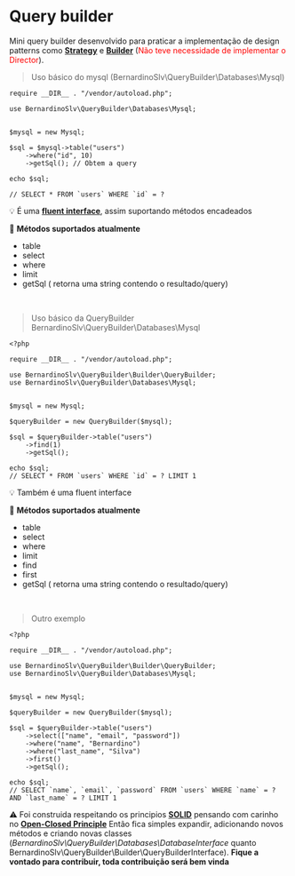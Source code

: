 # Query builder

Mini query builder desenvolvido para praticar a implementação de design patterns como **[Strategy](https://refactoring.guru/design-patterns/strategy)** e **[Builder](https://refactoring.guru/pt-br/design-patterns/builder)** (<font color="red">Não teve necessidade de implementar o Director</font>).

> Uso básico do mysql (BernardinoSlv\QueryBuilder\Databases\Mysql)
```
require __DIR__ . "/vendor/autoload.php";

use BernardinoSlv\QueryBuilder\Databases\Mysql;


$mysql = new Mysql;

$sql = $mysql->table("users")
    ->where("id", 10)
    ->getSql(); // Obtem a query

echo $sql;

// SELECT * FROM `users` WHERE `id` = ?
```
:bulb: É uma **[fluent interface](https://designpatternsphp.readthedocs.io/en/latest/Structural/FluentInterface/README.html)**, assim suportando métodos encadeados

:memo: **Métodos suportados atualmente**
- table
- select
- where
- limit
- getSql ( retorna uma string contendo o resultado/query)

<br />

> Uso básico da QueryBuilder BernardinoSlv\QueryBuilder\Databases\Mysql
```
<?php

require __DIR__ . "/vendor/autoload.php";

use BernardinoSlv\QueryBuilder\Builder\QueryBuilder;
use BernardinoSlv\QueryBuilder\Databases\Mysql;


$mysql = new Mysql;

$queryBuilder = new QueryBuilder($mysql);

$sql = $queryBuilder->table("users")
    ->find(1)
    ->getSql();

echo $sql;
// SELECT * FROM `users` WHERE `id` = ? LIMIT 1
```

:bulb: Também é uma fluent interface

:memo: **Métodos suportados atualmente**
- table
- select
- where
- limit
- find
- first
- getSql ( retorna uma string contendo o resultado/query)

<br/>

> Outro exemplo
```
<?php

require __DIR__ . "/vendor/autoload.php";

use BernardinoSlv\QueryBuilder\Builder\QueryBuilder;
use BernardinoSlv\QueryBuilder\Databases\Mysql;


$mysql = new Mysql;

$queryBuilder = new QueryBuilder($mysql);

$sql = $queryBuilder->table("users")
    ->select(["name", "email", "password"])
    ->where("name", "Bernardino")
    ->where("last_name", "Silva")
    ->first()
    ->getSql();

echo $sql;
// SELECT `name`, `email`, `password` FROM `users` WHERE `name` = ? AND `last_name` = ? LIMIT 1
```

:warning: Foi construida respeitando os principios **[SOLID](https://pt.wikipedia.org/wiki/SOLID)** pensando com carinho no **[Open-Closed Principle](https://www.digitalocean.com/community/conceptual-articles/s-o-l-i-d-the-first-five-principles-of-object-oriented-design)** Então fica simples expandir, adicionando novos métodos e criando novas classes (*BernardinoSlv\QueryBuilder\Databases\DatabaseInterface* quanto BernardinoSlv\QueryBuilder\Builder\QueryBuilderInterface). **Fique a vontado para contribuir, toda contribuição será bem vinda**
